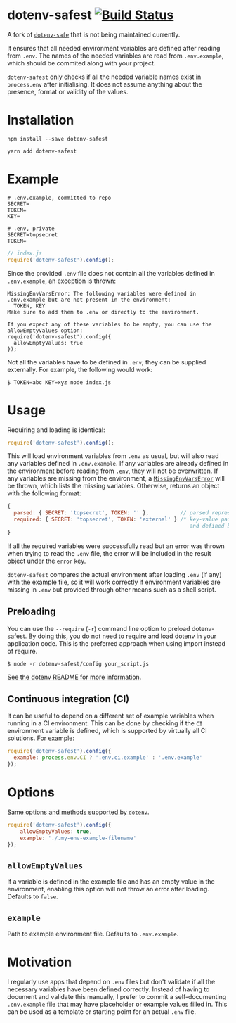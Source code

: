# dotenv-safest [![Build Status](https://travis-ci.org/tenlisboa/dotenv-safest.svg)](https://travis-ci.org/tenlisboa/dotenv-safest)

A fork of [`dotenv-safe`](https://github.com/rolodato/dotenv-safest) that is not being maintained currently.

It ensures that all needed environment variables are defined after reading from `.env`.
The names of the needed variables are read from `.env.example`, which should be commited along with your project.

`dotenv-safest` only checks if all the needed variable names exist in `process.env` after initialising. It does not assume anything about the presence, format or validity of the values.

# Installation

```
npm install --save dotenv-safest
```

```
yarn add dotenv-safest
```

# Example

```dosini
# .env.example, committed to repo
SECRET=
TOKEN=
KEY=
```

```dosini
# .env, private
SECRET=topsecret
TOKEN=
```

```js
// index.js
require('dotenv-safest').config();
```

Since the provided `.env` file does not contain all the variables defined in
`.env.example`, an exception is thrown:

```
MissingEnvVarsError: The following variables were defined in .env.example but are not present in the environment:
  TOKEN, KEY
Make sure to add them to .env or directly to the environment.

If you expect any of these variables to be empty, you can use the allowEmptyValues option:
require('dotenv-safest').config({
  allowEmptyValues: true
});
```

Not all the variables have to be defined in `.env`; they can be supplied externally.
For example, the following would work:

```
$ TOKEN=abc KEY=xyz node index.js
```

# Usage

Requiring and loading is identical:

```js
require('dotenv-safest').config();
```

This will load environment variables from `.env` as usual, but will also read any variables defined in `.env.example`.
If any variables are already defined in the environment before reading from `.env`, they will not be overwritten.
If any variables are missing from the environment, a [`MissingEnvVarsError`](MissingEnvVarsError.js) will be thrown, which lists the missing variables.
Otherwise, returns an object with the following format:

```js
{
  parsed: { SECRET: 'topsecret', TOKEN: '' },          // parsed representation of .env
  required: { SECRET: 'topsecret', TOKEN: 'external' } /* key-value pairs required by .env.example
                                                          and defined by environment */
}
```

If all the required variables were successfully read but an error was thrown when trying to read the `.env` file, the error will be included in the result object under the `error` key.

`dotenv-safest` compares the actual environment after loading `.env` (if any) with the example file, so it will work correctly if environment variables are missing in `.env` but provided through other means such as a shell script.

## Preloading

You can use the `--require` (`-r`) command line option to preload dotenv-safest.
By doing this, you do not need to require and load dotenv in your application code.
This is the preferred approach when using import instead of require.

```
$ node -r dotenv-safest/config your_script.js
```

[See the dotenv README for more information]((https://github.com/motdotla/dotenv#preload)).

## Continuous integration (CI)

It can be useful to depend on a different set of example variables when running in a CI environment.
This can be done by checking if the `CI` environment variable is defined, which is supported by virtually all CI solutions.
For example:

```js
require('dotenv-safest').config({
  example: process.env.CI ? '.env.ci.example' : '.env.example'
});
```

# Options

[Same options and methods supported by `dotenv`](https://github.com/motdotla/dotenv#options).

```js
require('dotenv-safest').config({
    allowEmptyValues: true,
    example: './.my-env-example-filename'
});
```

## `allowEmptyValues`

If a variable is defined in the example file and has an empty value in the environment, enabling this option will not throw an error after loading.
Defaults to `false`.

## `example`

Path to example environment file.
Defaults to `.env.example`.

# Motivation

I regularly use apps that depend on `.env` files but don't validate if all the necessary variables have been defined correctly.
Instead of having to document and validate this manually, I prefer to commit a self-documenting `.env.example` file that may have placeholder or example values filled in. This can be used as a template or starting point for an actual `.env` file.
